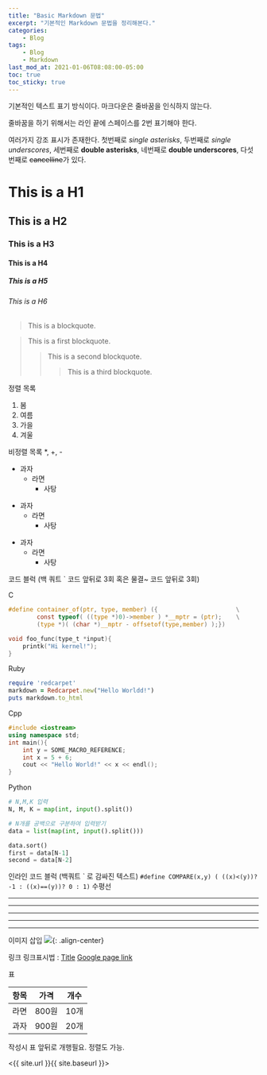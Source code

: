 ```yaml
---
title: "Basic Markdown 문법"
excerpt: "기본적인 Markdown 문법을 정리해본다."
categories:
    - Blog
tags:
    - Blog
    - Markdown
last_mod_at: 2021-01-06T08:08:00-05:00
toc: true
toc_sticky: true
---
```


기본적인 텍스트 표기 방식이다.
마크다운은 줄바꿈을 인식하지 않는다.

줄바꿈을 하기 위해서는 라인 끝에 스페이스를 2번  표기해야 한다.

여러가지 강조 표시가 존재한다. 첫번째로 *single asterisks*, 두번째로 _single underscores_, 세번째로 **double asterisks**,
네번째로 __double underscores__, 다섯번째로 ~~cancelline~~가 있다.

# This is a H1
## This is a H2
### This is a H3
#### This is a H4
##### This is a H5
###### This is a H6

> This is a blockquote.

> This is a first blockquote.
>> This is a second blockquote.
>>> This is a third blockquote.

정렬 목록
1. 봄
2. 여름
3. 가을
4. 겨울

비정렬 목록 *, +, -
* 과자
  * 라면
    * 사탕
+ 과자
  + 라면
    + 사탕

- 과자
  - 라면
    - 사탕

코드 블럭 (백 쿼트 \` 코드 앞뒤로 3회 혹은 물결~ 코드 앞뒤로 3회)

C
```c
#define container_of(ptr, type, member) ({                      \
        const typeof( ((type *)0)->member ) *__mptr = (ptr);    \
        (type *)( (char *)__mptr - offsetof(type,member) );})

void foo_func(type_t *input){
    printk("Hi kernel!");
}
```

Ruby
```ruby
require 'redcarpet'
markdown = Redcarpet.new("Hello Worldd!")
puts markdown.to_html
```

Cpp
```cpp
#include <iostream>
using namespace std;
int main(){
    int y = SOME_MACRO_REFERENCE;
    int x = 5 + 6;
    cout << "Hello World!" << x << endl();
}
```

Python
```python
# N,M,K 입력
N, M, K = map(int, input().split())

# N개를 공백으로 구분하여 입력받기
data = list(map(int, input().split()))

data.sort()
first = data[N-1]
second = data[N-2]
```

인라인 코드 블럭 (백쿼트 \` 로 감싸진 텍스트)
`#define COMPARE(x,y) ( ((x)<(y))? -1 : ((x)==(y))? 0 : 1)`
수평선
* * *
***
******
- - -
----------------

이미지 삽입
![](https://luminus7.com/assets/favicon/android-chrome-512x512.png){: .align-center}

링크
링크표시법 : [Title](link)
[Google page link](https://google.com)

표

| 항목 | 가격 | 개수 |
|-----|-----|-----|
| 라면 | 800원 | 10개 |
| 과자 | 900원 | 20개 |

작성시 표 앞뒤로 개행필요. 정렬도 가능.

<{{ site.url }}{{ site.baseurl }}>